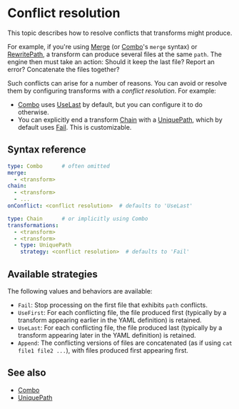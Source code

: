 # Conflict resolution

This topic describes how to resolve conflicts that transforms might produce.

For example, if you're using [Merge](merge.md) (or [Combo](combo.md)'s `merge` syntax) or
[RewritePath](rewrite-path.md), a transform can produce several files at the same `path`.
The engine then must take an action: Should it keep the last file?
Report an error? Concatenate the files together?

Such conflicts can arise for a number of reasons.
You can avoid or resolve them by configuring transforms with a _conflict resolution_. For example:

- [Combo](combo.md) uses [UseLast](#available-strategies) by default, but you can configure it to do otherwise.
- You can explicitly end a transform [Chain](chain.md) with a [UniquePath](unique-path.md), which
by default uses [Fail](#available-strategies). This is customizable.

## <a id="syntax-ref"></a>Syntax reference

```yaml
type: Combo      # often omitted
merge:
  - <transform>
chain:
  - <transform>
  - ...
onConflict: <conflict resolution>  # defaults to 'UseLast'
```

```yaml
type: Chain      # or implicitly using Combo
transformations:
  - <transform>
  - <transform>
  - type: UniquePath
    strategy: <conflict resolution>  # defaults to 'Fail'
```

## <a name="available-strategies"></a>Available strategies

The following values and behaviors are available:

* `Fail`: Stop processing on the first file that exhibits `path` conflicts.
* `UseFirst`: For each conflicting file, the file produced first
  (typically by a transform appearing earlier in the YAML definition) is retained.
* `UseLast`: For each conflicting file, the file produced last
  (typically by a transform appearing later in the YAML definition) is retained.
* `Append`: The conflicting versions of files are concatenated (as if using `cat file1 file2 ...`), with files produced
first appearing first.

## See also

* [Combo](combo.md)
* [UniquePath](unique-path.md)
